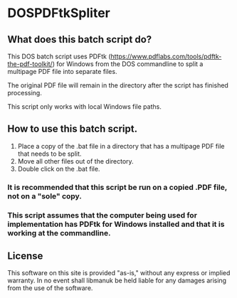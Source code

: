 # DOSPDFtkSpliter

## What does this batch script do?

This DOS batch script uses PDFtk (https://www.pdflabs.com/tools/pdftk-the-pdf-toolkit/) for Windows from the DOS commandline to split a multipage PDF file into separate files.

The original PDF file will remain in the directory after the script has finished processing.  

This script only works with local Windows file paths.

## How to use this batch script.

1. Place a copy of the .bat file in a directory that has a multipage PDF file that needs to be split.
2. Move all other files out of the directory.
3. Double click on the .bat file.

### It is recommended that this script be run on a copied .PDF file, not on a "sole" copy. 

### This script assumes that the computer being used for implementation has PDFtk for Windows installed and that it is working at the commandline.

## License
This software on this site is provided "as-is," without any express or implied warranty. In no event shall libmanuk be held liable for any damages arising from the use of the software.
